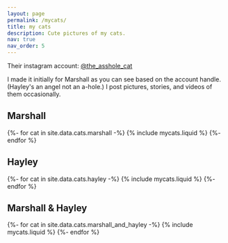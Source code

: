 ```yaml
---
layout: page
permalink: /mycats/
title: my cats
description: Cute pictures of my cats.
nav: true
nav_order: 5
---
```


<!-- pages/mycats.md -->
<div class="mycats">
    <p>Their instagram account: <a href="https://www.instagram.com/the_asshole_cat/">@the_asshole_cat</a></p>
    <p>I made it initially for Marshall as you can see based on the account handle. (Hayley's an angel not an a-hole.) I post pictures, stories, and videos of them occasionally.</p>
    <h2 class="category">Marshall</h2>
    <div class="container">
        <div class="row  row-cols-1 row-cols-md-2">
        {%- for cat in site.data.cats.marshall -%}
        {% include mycats.liquid %}
        {%- endfor %}
        </div>
    </div>
    <h2 class="category">Hayley</h2>
    <div class="container">
        <div class="row  row-cols-1 row-cols-md-2">
        {%- for cat in site.data.cats.hayley -%}
        {% include mycats.liquid %}
        {%- endfor %}
        </div>
    </div>
    <h2 class="category">Marshall & Hayley</h2>
    <div class="container">
        <div class="row  row-cols-1 row-cols-md-2">
        {%- for cat in site.data.cats.marshall_and_hayley -%}
        {% include mycats.liquid %}
        {%- endfor %}
        </div>
    </div>
</div>
